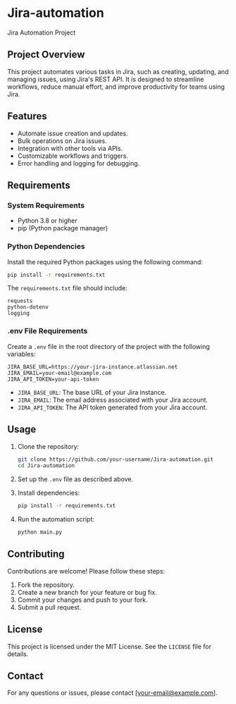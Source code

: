 # Jira-automation
Jira Automation Project 
## Project Overview
This project automates various tasks in Jira, such as creating, updating, and managing issues, using Jira's REST API. It is designed to streamline workflows, reduce manual effort, and improve productivity for teams using Jira.

## Features
- Automate issue creation and updates.
- Bulk operations on Jira issues.
- Integration with other tools via APIs.
- Customizable workflows and triggers.
- Error handling and logging for debugging.

## Requirements
### System Requirements
- Python 3.8 or higher
- pip (Python package manager)

### Python Dependencies
Install the required Python packages using the following command:
```bash
pip install -r requirements.txt
```

The `requirements.txt` file should include:
```
requests
python-dotenv
logging
```

### .env File Requirements
Create a `.env` file in the root directory of the project with the following variables:
```
JIRA_BASE_URL=https://your-jira-instance.atlassian.net
JIRA_EMAIL=your-email@example.com
JIRA_API_TOKEN=your-api-token
```

- `JIRA_BASE_URL`: The base URL of your Jira instance.
- `JIRA_EMAIL`: The email address associated with your Jira account.
- `JIRA_API_TOKEN`: The API token generated from your Jira account.

## Usage
1. Clone the repository:
    ```bash
    git clone https://github.com/your-username/Jira-automation.git
    cd Jira-automation
    ```

2. Set up the `.env` file as described above.

3. Install dependencies:
    ```bash
    pip install -r requirements.txt
    ```

4. Run the automation script:
    ```bash
    python main.py
    ```

## Contributing
Contributions are welcome! Please follow these steps:
1. Fork the repository.
2. Create a new branch for your feature or bug fix.
3. Commit your changes and push to your fork.
4. Submit a pull request.

## License
This project is licensed under the MIT License. See the `LICENSE` file for details.

## Contact
For any questions or issues, please contact [your-email@example.com].